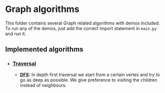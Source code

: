 # Graph algorithms

This folder contains several Graph related algorithms with demos included. To run any of the demos, just add the correct import statement in `main.py` and run it.

## Implemented algorithms
- ### [Traversal](/graph/traversal)
  - **[DFS](/graph/traversal/dfs.py):** In depth first traversal we start from a certain vertex and try to go as deep as possible. We give preference to visiting the children instead of neighbours.
